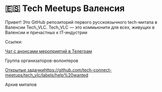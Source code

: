 # 🇪🇸 Tech Meetups Валенсия 

Привет!
Это GitHub репозиторий первого русскоязычного tech-митапа в Валенсии Tech_VLC.
Tech_VLC — это коммьюнити для всех, живущих в Валенсии и причастных к IT-индустрии

Ссылки:

[Чат с анонсами мероприятий в Телеграм](https://t.me/tech_vlc)

Группа организаторов-волонтеров

[Открытые задачки](https://github.com/tech-connect-meetups/tech_vlc/labels/help%20wanted)https://github.com/tech-connect-meetups/tech_vlc/labels/help%20wanted

Архив митапов
